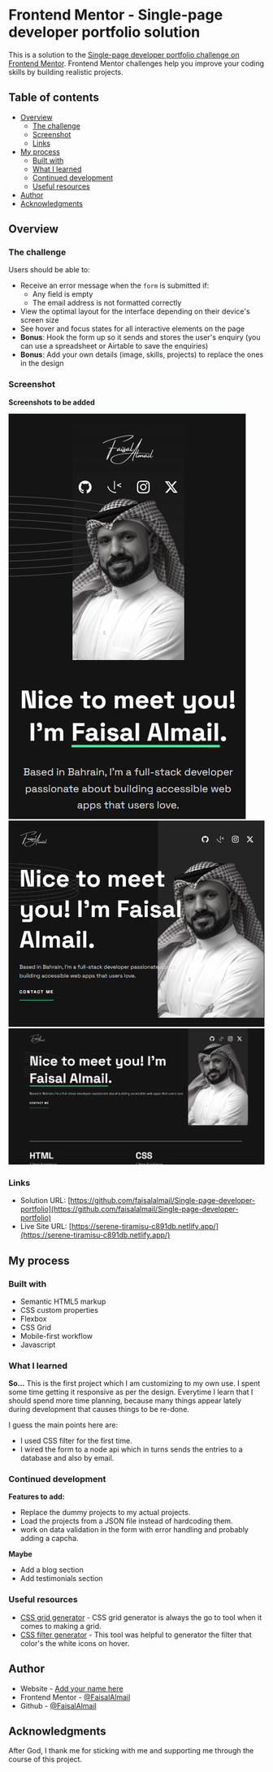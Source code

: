 # Frontend Mentor - Single-page developer portfolio solution

This is a solution to the [Single-page developer portfolio challenge on Frontend Mentor](https://www.frontendmentor.io/challenges/singlepage-developer-portfolio-bBVj2ZPi-x). Frontend Mentor challenges help you improve your coding skills by building realistic projects. 

## Table of contents

- [Overview](#overview)
  - [The challenge](#the-challenge)
  - [Screenshot](#screenshot)
  - [Links](#links)
- [My process](#my-process)
  - [Built with](#built-with)
  - [What I learned](#what-i-learned)
  - [Continued development](#continued-development)
  - [Useful resources](#useful-resources)
- [Author](#author)
- [Acknowledgments](#acknowledgments)



## Overview

### The challenge

Users should be able to:

- Receive an error message when the `form` is submitted if:
  - Any field is empty
  - The email address is not formatted correctly
- View the optimal layout for the interface depending on their device's screen size
- See hover and focus states for all interactive elements on the page
- **Bonus**: Hook the form up so it sends and stores the user's enquiry (you can use a spreadsheet or Airtable to save the enquiries)
- **Bonus**: Add your own details (image, skills, projects) to replace the ones in the design

### Screenshot

**Screenshots to be added**

![mobile view](screenshots/mobile.png)
![Tablet view](screenshots/tablet.png)
![Desktop view](screenshots/desktop.png)


### Links

- Solution URL: [https://github.com/faisalalmail/Single-page-developer-portfolio](https://github.com/faisalalmail/Single-page-developer-portfolio)
- Live Site URL: [https://serene-tiramisu-c891db.netlify.app/](https://serene-tiramisu-c891db.netlify.app/)

## My process

### Built with

- Semantic HTML5 markup
- CSS custom properties
- Flexbox
- CSS Grid
- Mobile-first workflow
- Javascript


### What I learned

**So...** This is the first project which I am customizing to my own use. I spent some time getting it responsive as per the design. Everytime I learn that I should spend more time planning, because many things appear lately during development that causes things to be re-done.

I guess the main points here are:

- I used CSS filter for the first time.
- I wired the form to a node api which in turns sends the entries to a database and also by email.

### Continued development

**Features to add:**
- Replace the dummy projects to my actual projects.
- Load the projects from a JSON file instead of hardcoding them.
- work on data validation in the form with error handling and probably adding a capcha.

**Maybe**
- Add a blog section
- Add testimonials section



### Useful resources

- [CSS grid generator](https://cssgrid-generator.netlify.app/) - CSS grid generator is always the go to tool when it comes to making a grid.
- [CSS filter generator](https://angel-rs.github.io/css-color-filter-generator/) - This tool was helpful to generator the filter that color's the white icons on hover.


## Author

- Website - [Add your name here](https://www.your-site.com)
- Frontend Mentor - [@FaisalAlmail](https://www.frontendmentor.io/profile/faisalalmail)
- Github - [@FaisalAlmail](https://github.com/faisalalmail)



## Acknowledgments

After God, I thank me for sticking with me and supporting me through the course of this project.

